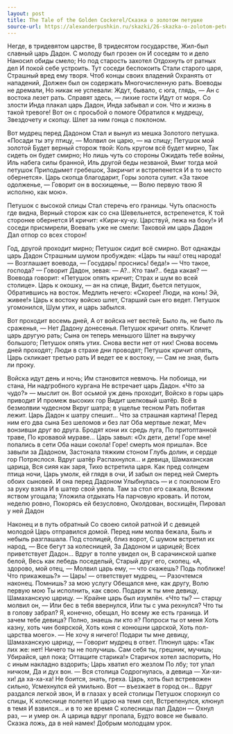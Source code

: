 ```yaml
---
layout: post
title: The Tale of the Golden Cockerel/Сказка о золотом петушке
source-url: https://alexanderpushkin.ru/skazki/26-skazka-o-zolotom-petushke-1834.html
---
```


Негде, в тридевятом царстве,
В тридесятом государстве,
Жил-был славный царь Дадон.
С молоду был грозен он
И соседям то и дело
Наносил обиды смело;
Но под старость захотел
Отдохнуть от ратных дел
И покой себе устроить.
Тут соседи беспокоить
Стали старого царя,
Страшный вред ему творя.
Чтоб концы своих владений
Охранять от нападений,
Должен был он содержать
Многочисленную рать.
Воеводы не дремали,
Но никак не успевали:
Ждут, бывало, с юга, глядь, —
Ан с востока лезет рать.
Справят здесь, — лихие гости
Идут от моря. Со злости
Инда плакал царь Дадон,
Инда забывал и сон.
Что и жизнь в такой тревоге!
Вот он с просьбой о помоге
Обратился к мудрецу,
Звездочету и скопцу.
Шлет за ним гонца с поклоном.

Вот мудрец перед Дадоном
Стал и вынул из мешка
Золотого петушка.
«Посади ты эту птицу, —
Молвил он царю, — на спицу;
Петушок мой золотой
Будет верный сторож твой:
Коль кругом всё будет мирно,
Так сидеть он будет смирно;
Но лишь чуть со стороны
Ожидать тебе войны,
Иль набега силы бранной,
Иль другой беды незваной,
Вмиг тогда мой петушок
Приподымет гребешок,
Закричит и встрепенется
И в то место обернется».
Царь скопца благодарит,
Горы золота сулит.
«За такое одолженье, —
Говорит он в восхищенье, —
Волю первую твою
Я исполню, как мою».

Петушок с высокой спицы
Стал стеречь его границы.
Чуть опасность где видна,
Верный сторож как со сна
Шевельнется, встрепенется,
К той сторонке обернется
И кричит: «Кири-ку-ку.
Царствуй, лежа на боку!»
И соседи присмирели,
Воевать уже не смели:
Таковой им царь Дадон
Дал отпор со всех сторон!

Год, другой проходит мирно;
Петушок сидит всё смирно.
Вот однажды царь Дадон
Страшным шумом пробужден:
«Царь ты наш! отец народа! —
Возглашает воевода, — 
Государь! проснись! беда!»
— Что такое, господа? — 
Говорит Дадон, зевая: —
А?.. Кто там?.. беда какая? — 
Воевода говорит:
«Петушок опять кричит;
Страх и шум во всей столице».
Царь к окошку, — ан на спице,
Видит, бьется петушок,
Обратившись на восток.
Медлить нечего: «Скорее!
Люди, на конь! Эй, живее!»
Царь к востоку войско шлет,
Старший сын его ведет.
Петушок угомонился,
Шум утих, и царь забылся.

Вот проходит восемь дней,
А от войска нет вестей;
Было ль, не было ль сраженья, —
Нет Дадону донесенья.
Петушок кричит опять.
Кличет царь другую рать;
Сына он теперь меньшого
Шлет на выручку большого;
Петушок опять утих.
Снова вести нет от них!
Снова восемь дней проходят;
Люди в страхе дни проводят;
Петушок кричит опять,
Царь скликает третью рать
И ведет ее к востоку, —
Сам не зная, быть ли проку.

Войска идут день и ночь;
Им становится невмочь.
Ни побоища, ни стана,
Ни надгробного кургана
Не встречает царь Дадон.
«Что за чудо?» — мыслит он.
Вот осьмой уж день проходит,
Войско в горы царь приводит
И промеж высоких гор
Видит шелковый шатёр.
Всё в безмолвии чудесном
Вкруг шатра; в ущелье тесном
Рать побитая лежит.
Царь Дадон к шатру спешит...
Что за страшная картина!
Перед ним его два сына
Без шеломов и без лат
Оба мертвые лежат,
Меч вонзивши друг во друга.
Бродят кони их средь луга,
По притоптанной траве,
По кровавой мураве...
Царь завыл: «Ох дети, дети!
Горе мне! попались в сети
Оба наши сокола!
Горе! смерть моя пришла».
Все завыли за Дадоном,
Застонала тяжким стоном
Глубь долин, и сердце гор
Потряслося. Вдруг шатёр
Распахнулся... и девица,
Шамаханская царица,
Вся сияя как заря,
Тихо встретила царя.
Как пред солнцем птица ночи,
Царь умолк, ей глядя в очи,
И забыл он перед ней
Смерть обоих сыновей.
И она перед Дадоном
Улыбнулась — и с поклоном
Его за руку взяла
И в шатер свой увела.
Там за стол его сажала,
Всяким яством угощала;
Уложила отдыхать
На парчовую кровать.
И потом, неделю ровно,
Покорясь ей безусловно,
Околдован, восхищён,
Пировал у ней Дадон

Наконец и в путь обратный
Со своею силой ратной
И с девицей молодой
Царь отправился домой.
Перед ним молва бежала,
Быль и небыль разглашала.
Под столицей, близ ворот,
С шумом встретил их народ, —
Все бегут за колесницей,
За Дадоном и царицей;
Всех приветствует Дадон...
Вдруг в толпе увидел он,
В сарачинской шапке белой,
Весь как лебедь поседелый,
Старый друг его, скопец.
«А, здорово, мой отец, —
Молвил царь ему, — что скажешь?
Подь поближе! Что прикажешь?»
— Царь! — ответствует мудрец, —
Разочтемся наконец.
Помнишь? за мою услугу
Обещался мне, как другу,
Волю первую мою
Ты исполнить, как свою.
Подари ж ты мне девицу,
Шамаханскую царицу. —
Крайне царь был изумлён.
«Что ты? — старцу молвил он, — 
Или бес в тебя ввернулся,
Или ты с ума рехнулся?
Что ты в голову забрал?
Я, конечно, обещал,
Но всему же есть граница.
И зачем тебе девица?
Полно, знаешь ли кто я?
Попроси ты от меня
Хоть казну, хоть чин боярской,
Хоть коня с конюшни царской,
Хоть пол-царства моего».
— Не хочу я ничего!
Подари ты мне девицу,
Шамаханскую царицу, —
Говорит мудрец в ответ.
Плюнул царь: «Так лих же: нет!
Ничего ты не получишь.
Сам себя ты, грешник, мучишь;
Убирайся, цел пока;
Оттащите старика!»
Старичок хотел заспорить,
Но с иным накладно вздорить;
Царь хватил его жезлом
По лбу; тот упал ничком,
Да и дух вон. — Вся столица
Содрогнулась, а девица —
Хи-хи-хи! да ха-ха-ха!
Не боится, знать, греха.
Царь, хоть был встревожен сильно,
Усмехнулся ей умильно.
Вот — въезжает в город он...
Вдруг раздался легкой звон,
И в глазах у всей столицы
Петушок спорхнул со спицы,
К колеснице полетел
И царю на темя сел,
Встрепенулся, клюнул в темя
И взвился... и в то же время
С колесницы пал Дадон — 
Охнул раз, — и умер он.
А царица вдруг пропала,
Будто вовсе не бывало.
Сказка ложь, да в ней намек!
Добрым молодцам урок.
